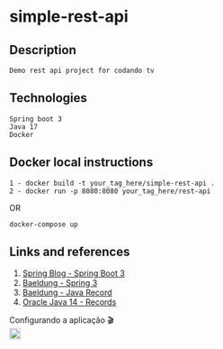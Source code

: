 # simple-rest-api

## Description

```
Demo rest api project for codando tv 
```

## Technologies
```
Spring boot 3
Java 17
Docker
```

## Docker local instructions
```
1 - docker build -t your_tag_here/simple-rest-api .
2 - docker run -p 8080:8080 your_tag_here/rest-api
```
OR
```
docker-compose up
```


## Links and references

1. [Spring Blog - Spring Boot 3](https://spring.io/blog/2022/05/24/preparing-for-spring-boot-3-0)
2. [Baeldung - Spring 3](https://www.baeldung.com/spring-boot-3-spring-6-new)
3. [Baeldung - Java Record](https://www.baeldung.com/java-record-keyword)
4. [Oracle Java 14 - Records](https://docs.oracle.com/en/java/javase/14/language/records.html)

Configurando a aplicação :clapper:\
<a href="https://www.youtube.com/watch?v=Ay2NNsX_O5M"><img src="https://img.shields.io/badge/YouTube-FF0000?style=for-the-badge&logo=youtube&logoColor=white" height="20px"/></a>



